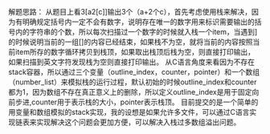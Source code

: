解题思路：
  从题目上看3[a2[c]]输出3个（a+2个c），首先考虑使用栈来解决，因为有明确规定括号内一定不会有数字，说明存在唯一的数字用来标识需要输出的括号内的字符串的个数，所以每次扫描过一个数字的时候就入栈一个item，当遇到]的时候说明当前的一组[]的内容已经结束，如果栈不为空，就将当前的内容按照当前item所存的数字循环拷贝到栈顶，如果取出栈顶后栈为空，则直接打印输出，如果扫描到英文字符发现栈为空则直接打印输出。
	从C语言角度来看因为不存在stack容器，所以通过三个变量（outline_index，counter，pointer）和一个数组（number_list）来模拟栈的运行过程，默认初始的时候outline_index和counter都为1，因为数组不存在真正意义上的删除，所以定义outline_index是用于固定向前步进,counter用于表示栈的大小，pointer表示栈顶。
	目前提交的是一个简单的用变量和数组模拟的stack实现，我的设想是如果允许多文件，可以通过C语言实现链表来实现解决这个问题会更加方便，可以解决入栈过多数组溢出问题。
